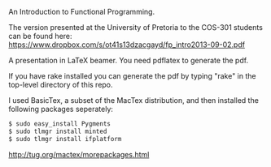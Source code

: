 An Introduction to Functional Programming.

The version presented at the University of Pretoria to the COS-301 students can be found here:
https://www.dropbox.com/s/ot41s13dzacgayd/fp_intro2013-09-02.pdf

A presentation in LaTeX beamer. You need pdflatex to generate the pdf.

If you have rake installed you can generate the pdf by typing "rake" in the top-level directory of this repo.

I used BasicTex, a subset of the MacTex distribution, and then installed the following packages seperately:

```bash
$ sudo easy_install Pygments
$ sudo tlmgr install minted
$ sudo tlmgr install ifplatform
```

http://tug.org/mactex/morepackages.html
